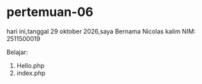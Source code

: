 # pertemuan-06

hari ini,tanggal 29 oktober 2026,saya Bernama Nicolas kalim
NIM: 2511500019

Belajar:
<ol>
<li>Hello.php</li>
<li>index.php</li>
</ol>